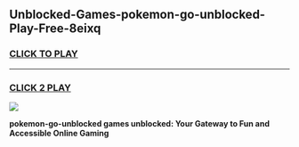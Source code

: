 
## Unblocked-Games-pokemon-go-unblocked-Play-Free-8eixq
<h3>
<a href="https://premium76.site?title=pokemon-go-unblocked&ref=12A">CLICK TO PLAY</a></h3>
<hr>

<h3>
<a href="https://premium76.site?title=pokemon-go-unblocked&ref=12A">CLICK 2 PLAY</a>
  
</h3>

<a href="https://premium76.site?title=pokemon-go-unblocked&ref=12A"><img src="https://clearcache.store/games.png"></a>


**pokemon-go-unblocked games unblocked: Your Gateway to Fun and Accessible Online Gaming**
